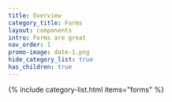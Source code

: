```yaml
---
title: Overview
category_title: Forms
layout: components
intro: Forms are great
nav_order: 1
promo-image: date-1.png
hide_category_list: true
has_children: true
---
```


{% include category-list.html items="forms" %}
